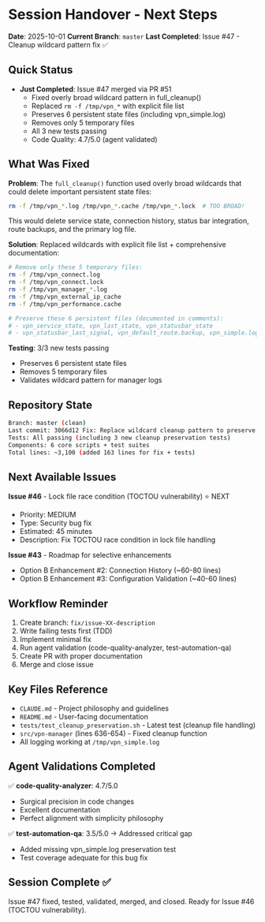 # Session Handover - Next Steps

**Date**: 2025-10-01
**Current Branch**: `master`
**Last Completed**: Issue #47 - Cleanup wildcard pattern fix ✅

## Quick Status

- **Just Completed**: Issue #47 merged via PR #51
  - Fixed overly broad wildcard pattern in full_cleanup()
  - Replaced `rm -f /tmp/vpn_*` with explicit file list
  - Preserves 6 persistent state files (including vpn_simple.log)
  - Removes only 5 temporary files
  - All 3 new tests passing
  - Code Quality: 4.7/5.0 (agent validated)

## What Was Fixed

**Problem**: The `full_cleanup()` function used overly broad wildcards that could delete important persistent state files:
```bash
rm -f /tmp/vpn_*.log /tmp/vpn_*.cache /tmp/vpn_*.lock  # TOO BROAD!
```

This would delete service state, connection history, status bar integration, route backups, and the primary log file.

**Solution**: Replaced wildcards with explicit file list + comprehensive documentation:
```bash
# Remove only these 5 temporary files:
rm -f /tmp/vpn_connect.log
rm -f /tmp/vpn_connect.lock
rm -f /tmp/vpn_manager_*.log
rm -f /tmp/vpn_external_ip_cache
rm -f /tmp/vpn_performance.cache

# Preserve these 6 persistent files (documented in comments):
# - vpn_service_state, vpn_last_state, vpn_statusbar_state
# - vpn_statusbar_last_signal, vpn_default_route.backup, vpn_simple.log
```

**Testing**: 3/3 new tests passing
- Preserves 6 persistent state files
- Removes 5 temporary files
- Validates wildcard pattern for manager logs

## Repository State

```bash
Branch: master (clean)
Last commit: 3066d12 Fix: Replace wildcard cleanup pattern to preserve state files (#51)
Tests: All passing (including 3 new cleanup preservation tests)
Components: 6 core scripts + test suites
Total lines: ~3,100 (added 163 lines for fix + tests)
```

## Next Available Issues

**Issue #46** - Lock file race condition (TOCTOU vulnerability) ⭐ NEXT
- Priority: MEDIUM
- Type: Security bug fix
- Estimated: 45 minutes
- Description: Fix TOCTOU race condition in lock file handling

**Issue #43** - Roadmap for selective enhancements
- Option B Enhancement #2: Connection History (~60-80 lines)
- Option B Enhancement #3: Configuration Validation (~40-60 lines)

## Workflow Reminder

1. Create branch: `fix/issue-XX-description`
2. Write failing tests first (TDD)
3. Implement minimal fix
4. Run agent validation (code-quality-analyzer, test-automation-qa)
5. Create PR with proper documentation
6. Merge and close issue

## Key Files Reference

- `CLAUDE.md` - Project philosophy and guidelines
- `README.md` - User-facing documentation
- `tests/test_cleanup_preservation.sh` - Latest test (cleanup file handling)
- `src/vpn-manager` (lines 636-654) - Fixed cleanup function
- All logging working at `/tmp/vpn_simple.log`

## Agent Validations Completed

✅ **code-quality-analyzer**: 4.7/5.0
- Surgical precision in code changes
- Excellent documentation
- Perfect alignment with simplicity philosophy

✅ **test-automation-qa**: 3.5/5.0 → Addressed critical gap
- Added missing vpn_simple.log preservation test
- Test coverage adequate for this bug fix

## Session Complete ✅

Issue #47 fixed, tested, validated, merged, and closed.
Ready for Issue #46 (TOCTOU vulnerability).
